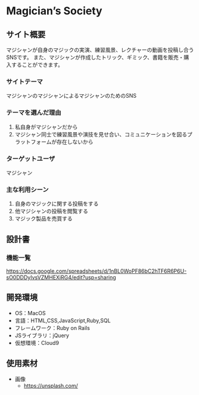 # Magician’s Society

## サイト概要
マジシャンが自身のマジックの実演、練習風景、レクチャーの動画を投稿し合うSNSです。
また、マジシャンが作成したトリック、ギミック、書籍を販売・購入することができます。

### サイトテーマ
マジシャンのマジシャンによるマジシャンのためのSNS

### テーマを選んだ理由
1. 私自身がマジシャンだから
2. マジシャン同士で練習風景や演技を見せ合い、コミュニケーションを図るプラットフォームが存在しないから

### ターゲットユーザ
マジシャン

### 主な利用シーン
1. 自身のマジックに関する投稿をする
2. 他マジシャンの投稿を閲覧する
3. マジック製品を売買する

## 設計書

### 機能一覧
https://docs.google.com/spreadsheets/d/1nBL0WoPF86bC2hTF6R6P6U-sO0DDDyIvsVZMHEXiRG4/edit?usp=sharing

## 開発環境
- OS：MacOS
- 言語：HTML,CSS,JavaScript,Ruby,SQL
- フレームワーク：Ruby on Rails
- JSライブラリ：jQuery
- 仮想環境：Cloud9

## 使用素材
- 画像
  - https://unsplash.com/